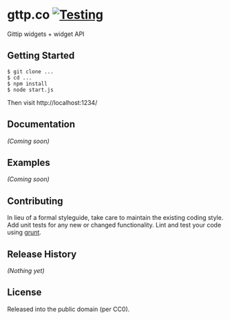 # gttp.co [![Testing](https://secure.travis-ci.org/gittip/gttp.co.png)](http://travis-ci.org/gittip/gttp.co)

Gittip widgets + widget API

## Getting Started

```
$ git clone ...
$ cd ...
$ npm install
$ node start.js
```

Then visit http://localhost:1234/


## Documentation
_(Coming soon)_

## Examples
_(Coming soon)_

## Contributing
In lieu of a formal styleguide, take care to maintain the existing coding
style. Add unit tests for any new or changed functionality. Lint and test your
code using [grunt](https://github.com/gruntjs/grunt).

## Release History
_(Nothing yet)_

## License
Released into the public domain (per CC0).
